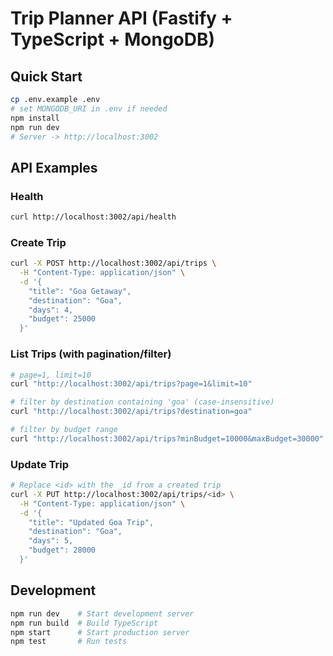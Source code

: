 # Trip Planner API (Fastify + TypeScript + MongoDB)

## Quick Start

```bash
cp .env.example .env
# set MONGODB_URI in .env if needed
npm install
npm run dev
# Server -> http://localhost:3002
```

## API Examples

### Health

```bash
curl http://localhost:3002/api/health
```

### Create Trip

```bash
curl -X POST http://localhost:3002/api/trips \
  -H "Content-Type: application/json" \
  -d '{
    "title": "Goa Getaway",
    "destination": "Goa",
    "days": 4,
    "budget": 25000
  }'
```

### List Trips (with pagination/filter)

```bash
# page=1, limit=10
curl "http://localhost:3002/api/trips?page=1&limit=10"

# filter by destination containing 'goa' (case-insensitive)
curl "http://localhost:3002/api/trips?destination=goa"

# filter by budget range
curl "http://localhost:3002/api/trips?minBudget=10000&maxBudget=30000"
```

### Update Trip

```bash
# Replace <id> with the _id from a created trip
curl -X PUT http://localhost:3002/api/trips/<id> \
  -H "Content-Type: application/json" \
  -d '{
    "title": "Updated Goa Trip",
    "destination": "Goa",
    "days": 5,
    "budget": 28000
  }'
```

## Development

```bash
npm run dev    # Start development server
npm run build  # Build TypeScript
npm start      # Start production server
npm test       # Run tests
```
